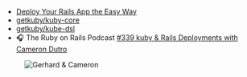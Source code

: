 - [Deploy Your Rails App the Easy Way](https://getkuby.io/)
- [getkuby/kuby-core](https://github.com/getkuby/kuby-core)
- [getkuby/kube-dsl](https://github.com/getkuby/kube-dsl)
- 🎧 The Ruby on Rails Podcast [#339 kuby & Rails Deployments with Cameron Dutro](https://www.therubyonrailspodcast.com/338)

<figure class="richtext-figure richtext-figure--full">
  <img src="https://changelog-assets.s3.amazonaws.com/shipit/shipit-43--cameron-dutro.jpg" alt="Gerhard & Cameron" loading="lazy">
</figure>